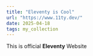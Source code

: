 ```yaml
---
title: "Eleventy is Cool"
url: "https://www.11ty.dev/"
date: 2025-04-18
tags: my_collection
---
```


This is official **Eleventy** Website

